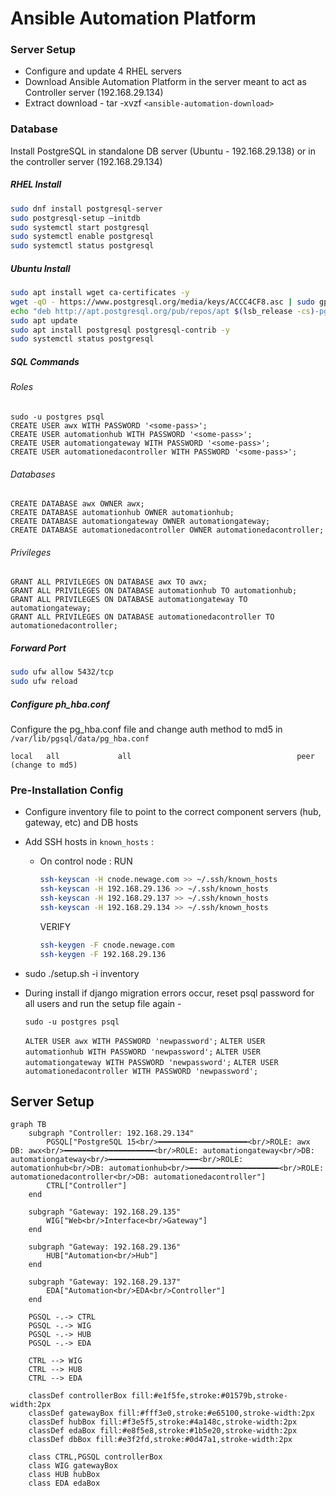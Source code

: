 # Ansible Automation Platform

### Server Setup

- Configure and update 4 RHEL servers
- Download Ansible Automation Platform in the server meant to act as Controller server (192.168.29.134)
- Extract download - tar -xvzf `<ansible-automation-download>`

### Database

Install PostgreSQL in standalone DB server (Ubuntu - 192.168.29.138) or in the controller server (192.168.29.134)

##### RHEL Install

```bash
sudo dnf install postgresql-server
sudo postgresql-setup —initdb
sudo systemctl start postgresql
sudo systemctl enable postgresql
sudo systemctl status postgresql
```

##### Ubuntu Install

```bash
sudo apt install wget ca-certificates -y
wget -qO - https://www.postgresql.org/media/keys/ACCC4CF8.asc | sudo gpg --dearmor -o /etc/apt/trusted.gpg.d/postgresql.gpg
echo "deb http://apt.postgresql.org/pub/repos/apt $(lsb_release -cs)-pgdg main" | sudo tee /etc/apt/sources.list.d/pgdg.list
sudo apt update
sudo apt install postgresql postgresql-contrib -y
sudo systemctl status postgresql
```

##### SQL Commands

###### Roles

```pgsql
sudo -u postgres psql
CREATE USER awx WITH PASSWORD '<some-pass>';
CREATE USER automationhub WITH PASSWORD '<some-pass>';
CREATE USER automationgateway WITH PASSWORD '<some-pass>';
CREATE USER automationedacontroller WITH PASSWORD '<some-pass>';
```

###### Databases

```pgsql
CREATE DATABASE awx OWNER awx;
CREATE DATABASE automationhub OWNER automationhub;
CREATE DATABASE automationgateway OWNER automationgateway;
CREATE DATABASE automationedacontroller OWNER automationedacontroller;
```

###### Privileges

```pgsql
GRANT ALL PRIVILEGES ON DATABASE awx TO awx;
GRANT ALL PRIVILEGES ON DATABASE automationhub TO automationhub;
GRANT ALL PRIVILEGES ON DATABASE automationgateway TO automationgateway;
GRANT ALL PRIVILEGES ON DATABASE automationedacontroller TO automationedacontroller;
```

##### Forward Port

```bash
sudo ufw allow 5432/tcp
sudo ufw reload
```

##### Configure ph_hba.conf

Configure the pg_hba.conf file and change auth method to md5 in `/var/lib/pgsql/data/pg_hba.conf`

`local   all             all                                     peer (change to md5)`

### Pre-Installation Config

- Configure inventory file to point to the correct component servers (hub, gateway, etc) and DB hosts
- Add SSH hosts in `known_hosts` :

  - On control node :
    RUN

    ```bash
    ssh-keyscan -H cnode.newage.com >> ~/.ssh/known_hosts
    ssh-keyscan -H 192.168.29.136 >> ~/.ssh/known_hosts
    ssh-keyscan -H 192.168.29.137 >> ~/.ssh/known_hosts
    ssh-keyscan -H 192.168.29.134 >> ~/.ssh/known_hosts
    ```

    VERIFY

    ```bash
    ssh-keygen -F cnode.newage.com
    ssh-keygen -F 192.168.29.136
    ```

- sudo ./setup.sh -i inventory
- During install if django migration errors occur, reset psql password for all users and run the setup file again -

  `sudo -u postgres psql`

  `ALTER USER awx WITH PASSWORD 'newpassword';`
  `ALTER USER automationhub WITH PASSWORD 'newpassword';`
  `ALTER USER automationgateway WITH PASSWORD 'newpassword';`
  `ALTER USER automationedacontroller WITH PASSWORD 'newpassword';`

## Server Setup

```mermaid
graph TB
    subgraph "Controller: 192.168.29.134"
        PGSQL["PostgreSQL 15<br/>━━━━━━━━━━━━━━━━━━━━<br/>ROLE: awx DB: awx<br/>━━━━━━━━━━━━━━━━━━━━<br/>ROLE: automationgateway<br/>DB: automationgateway<br/>━━━━━━━━━━━━━━━━━━━━<br/>ROLE: automationhub<br/>DB: automationhub<br/>━━━━━━━━━━━━━━━━━━━━<br/>ROLE: automationedacontroller<br/>DB: automationedacontroller"]
        CTRL["Controller"]
    end

    subgraph "Gateway: 192.168.29.135"
        WIG["Web<br/>Interface<br/>Gateway"]
    end

    subgraph "Gateway: 192.168.29.136"
        HUB["Automation<br/>Hub"]
    end

    subgraph "Gateway: 192.168.29.137"
        EDA["Automation<br/>EDA<br/>Controller"]
    end

    PGSQL -.-> CTRL
    PGSQL -.-> WIG
    PGSQL -.-> HUB
    PGSQL -.-> EDA

    CTRL --> WIG
    CTRL --> HUB
    CTRL --> EDA

    classDef controllerBox fill:#e1f5fe,stroke:#01579b,stroke-width:2px
    classDef gatewayBox fill:#fff3e0,stroke:#e65100,stroke-width:2px
    classDef hubBox fill:#f3e5f5,stroke:#4a148c,stroke-width:2px
    classDef edaBox fill:#e8f5e8,stroke:#1b5e20,stroke-width:2px
    classDef dbBox fill:#e3f2fd,stroke:#0d47a1,stroke-width:2px

    class CTRL,PGSQL controllerBox
    class WIG gatewayBox
    class HUB hubBox
    class EDA edaBox
```
